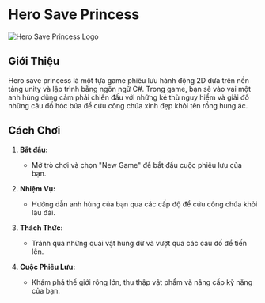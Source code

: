 # Hero Save Princess

![Hero Save Princess Logo](https://github.com/thang1204/Hero-save-princess/assets/99167265/23be1d39-4ec9-4038-9788-bf708bc34835)

## Giới Thiệu

Hero save princess là một tựa game phiêu lưu hành động 2D dựa trên nền tảng unity và lập trình bằng ngôn ngữ C#. Trong game, bạn sẽ vào vai một anh hùng dũng cảm phải chiến đấu với những kẻ thù nguy hiểm và giải đố những câu đố hóc búa để cứu công chúa xinh đẹp khỏi tên rồng hung ác.

## Cách Chơi

1. **Bắt đầu:**
   - Mở trò chơi và chọn "New Game" để bắt đầu cuộc phiêu lưu của bạn.

2. **Nhiệm Vụ:**
   - Hướng dẫn anh hùng của bạn qua các cấp độ để cứu công chúa khỏi lâu đài.

3. **Thách Thức:**
   - Tránh qua những quái vật hung dữ và vượt qua các câu đố để tiến lên.

4. **Cuộc Phiêu Lưu:**
   - Khám phá thế giới rộng lớn, thu thập vật phẩm và nâng cấp kỹ năng của bạn.
